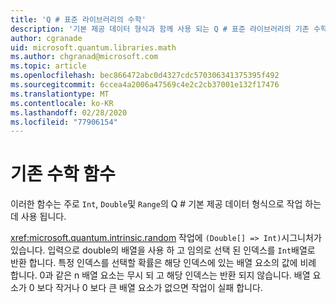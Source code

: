 ```yaml
---
title: 'Q # 표준 라이브러리의 수학'
description: '기본 제공 데이터 형식과 함께 사용 되는 Q # 표준 라이브러리의 기존 수학 함수에 대해 알아봅니다.'
author: cgranade
uid: microsoft.quantum.libraries.math
ms.author: chgranad@microsoft.com
ms.topic: article
ms.openlocfilehash: bec866472abc0d4327cdc570306341375395f492
ms.sourcegitcommit: 6ccea4a2006a47569c4e2c2cb37001e132f17476
ms.translationtype: MT
ms.contentlocale: ko-KR
ms.lasthandoff: 02/28/2020
ms.locfileid: "77906154"
---
```

# <a name="classical-mathematical-functions"></a>기존 수학 함수 #

이러한 함수는 주로 `Int`, `Double`및 `Range`의 Q # 기본 제공 데이터 형식으로 작업 하는 데 사용 됩니다.

<xref:microsoft.quantum.intrinsic.random> 작업에 `(Double[] => Int)`시그니처가 있습니다.
입력으로 double의 배열을 사용 하 고 임의로 선택 된 인덱스를 `Int`배열로 반환 합니다.
특정 인덱스를 선택할 확률은 해당 인덱스에 있는 배열 요소의 값에 비례 합니다. 0과 같은 n 배열 요소는 무시 되 고 해당 인덱스는 반환 되지 않습니다.
배열 요소가 0 보다 작거나 0 보다 큰 배열 요소가 없으면 작업이 실패 합니다.
